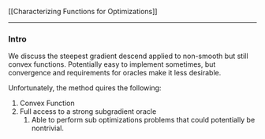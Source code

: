 [[Characterizing Functions for Optimizations]]


---
### **Intro**

We discuss the steepest gradient descend applied to non-smooth but still convex functions. Potentially easy to implement sometimes, but convergence and requirements for oracles make it less desirable. 

Unfortunately, the method quires the following:
1. Convex Function 
2. Full access to a strong subgradient oracle
	1. Able to perform sub optimizations problems that could potentially be nontrivial. 

